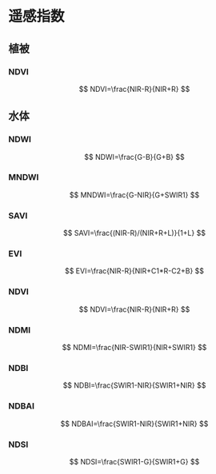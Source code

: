 # 遥感指数

## 植被

### NDVI
$$
NDVI=\frac{NIR-R}{NIR+R}
$$


## 水体

### NDWI
$$
NDWI=\frac{G-B}{G+B}
$$

### MNDWI
$$
MNDWI=\frac{G-NIR}{G+SWIR1}
$$

### SAVI
$$
SAVI=\frac{(NIR-R)/(NIR+R+L)}{1+L}
$$

### EVI
$$
EVI=\frac{NIR-R}{NIR+C1*R-C2+B}
$$

### NDVI
$$
NDVI=\frac{NIR-R}{NIR+R}
$$

### NDMI
$$
NDMI=\frac{NIR-SWIR1}{NIR+SWIR1}
$$

### NDBI
$$
NDBI=\frac{SWIR1-NIR}{SWIR1+NIR}
$$

### NDBAI
$$
NDBAI=\frac{SWIR1-NIR}{SWIR1+NIR}
$$

### NDSI
$$
NDSI=\frac{SWIR1-G}{SWIR1+G}
$$
